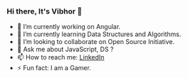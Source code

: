 ### Hi there, It's Vibhor 👋

<!--
**vibhorsingh11/vibhorsingh11** is a ✨ _special_ ✨ repository because its `README.md` (this file) appears on your GitHub profile.
-->

- 🔭 I’m currently working on Angular.
- 🌱 I’m currently learning Data Structures and Algorithms.
- 👯 I’m looking to collaborate on Open Source Initiative.
- 💬 Ask me about JavaScript, DS ?
- 📫 How to reach me: <a href="https://www.linkedin.com/in/vibhor-singh-98446765/">LinkedIn</a>
- ⚡ Fun fact: I am a Gamer.

